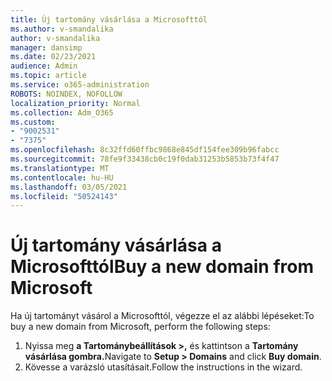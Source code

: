 ```yaml
---
title: Új tartomány vásárlása a Microsofttól
ms.author: v-smandalika
author: v-smandalika
manager: dansimp
ms.date: 02/23/2021
audience: Admin
ms.topic: article
ms.service: o365-administration
ROBOTS: NOINDEX, NOFOLLOW
localization_priority: Normal
ms.collection: Adm_O365
ms.custom:
- "9002531"
- "7375"
ms.openlocfilehash: 8c32ffd60ffbc9868e845df154fee309b96fabcc
ms.sourcegitcommit: 78fe9f33438cb0c19f0dab31253b5853b73f4f47
ms.translationtype: MT
ms.contentlocale: hu-HU
ms.lasthandoff: 03/05/2021
ms.locfileid: "50524143"
---
```

# <a name="buy-a-new-domain-from-microsoft"></a><span data-ttu-id="f2158-102">Új tartomány vásárlása a Microsofttól</span><span class="sxs-lookup"><span data-stu-id="f2158-102">Buy a new domain from Microsoft</span></span>

<span data-ttu-id="f2158-103">Ha új tartományt vásárol a Microsofttól, végezze el az alábbi lépéseket:</span><span class="sxs-lookup"><span data-stu-id="f2158-103">To buy a new domain from Microsoft, perform the following steps:</span></span>

1. <span data-ttu-id="f2158-104">Nyissa meg **a Tartománybeállítások >,** és kattintson a **Tartomány vásárlása gombra.**</span><span class="sxs-lookup"><span data-stu-id="f2158-104">Navigate to **Setup > Domains** and click **Buy domain**.</span></span> 
2. <span data-ttu-id="f2158-105">Kövesse a varázsló utasításait.</span><span class="sxs-lookup"><span data-stu-id="f2158-105">Follow the instructions in the wizard.</span></span>